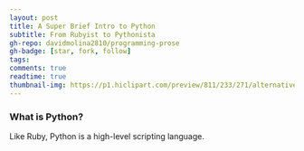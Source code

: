 ```yaml
---
layout: post
title: A Super Brief Intro to Python
subtitle: From Rubyist to Pythonista
gh-repo: davidmolina2810/programming-prose
gh-badge: [star, fork, follow]
tags: 
comments: true
readtime: true
thumbnail-img: https://p1.hiclipart.com/preview/811/233/271/alternative-python-icons-and-folder-icon-python-3-png-clipart-thumbnail.jpg
---
```


### What is Python? 

Like Ruby, Python is a high-level scripting language. 